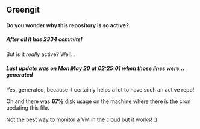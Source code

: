 ## Greengit

#### Do you wonder why this repository is so active?

##### After all it has 2334 commits!

But is it *really* active? Well...

##### Last update was on Mon May 20 at 02:25:01 when those lines were... generated

Yes, generated, because it certainly helps a lot to have such an active repo!

Oh and there was **67%** disk usage on the machine
where there is the cron updating this file.

Not the best way to monitor a VM in the cloud but it works! :)
